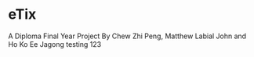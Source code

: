 # eTix
A Diploma Final Year Project By Chew Zhi Peng, Matthew Labial John and Ho Ko Ee
Jagong testing 123
